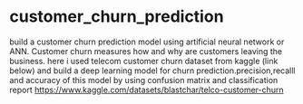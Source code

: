 # customer_churn_prediction
build a customer churn prediction model using artificial neural network or ANN. Customer churn measures how and why are customers leaving the business. here i  used telecom customer churn dataset from kaggle (link below) and build a deep learning model for churn prediction.precision,recalll and accuracy of this model by using confusion matrix and classification report
https://www.kaggle.com/datasets/blastchar/telco-customer-churn

